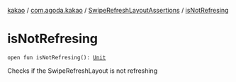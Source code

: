 [kakao](../../index.md) / [com.agoda.kakao](../index.md) / [SwipeRefreshLayoutAssertions](index.md) / [isNotRefresing](./is-not-refresing.md)

# isNotRefresing

`open fun isNotRefresing(): `[`Unit`](https://kotlinlang.org/api/latest/jvm/stdlib/kotlin/-unit/index.html)

Checks if the SwipeRefreshLayout is not refreshing

